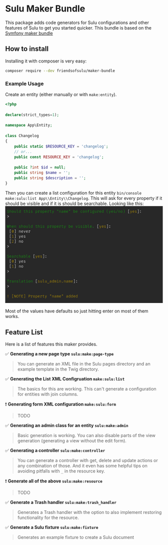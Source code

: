 # Sulu Maker Bundle

This package adds code generators for Sulu configurations and other features of Sulu to get you started quicker. This bundle is based on the [Symfony maker bundle](https://symfony.com/bundles/SymfonyMakerBundle/current/index.html)
## How to install
Installing it with composer is very easy:
```bash
composer require --dev friendsofsulu/maker-bundle
```

### Example Usage
Create an entity (either manually or with `make:entity`).
```php
<?php

declare(strict_types=1);

namespace App\Entity;

class Changelog
{
    public static $RESOURCE_KEY = 'changelog';
    // or...
    public const RESOURCE_KEY = 'changelog';

    public ?int $id = null;
    public string $name = '';
    public string $description = '';
}
```

Then you can create a list configuration for this entity `bin/console make:sulu:list App\\Entity\\Changelog`. This will ask for every property if it should be visible and if it is should be searchable. Looking like this:
![Image](img/maker_bundle.png)

Most of the values have defaults so just hitting enter on most of them works.

## Feature List
Here is a list of features this maker provides.

:white_check_mark: **Generating a new page type `sulu:make:page-type`**
> You can generate an XML file in the Sulu pages directory and an example template in the Twig directory.

:white_check_mark: **Generating the List XML Configruation `make:sulu:list`**
> The basics for this are working. This can't generate a configuration for entities with join columns.

:exclamation: **Generating form XML configuration `make:sulu:form`**
> TODO

:white_check_mark: **Generating an admin class for an entity `sulu:make:admin`**
> Basic generation is working. You can also disable parts of the view generation (generating a view without the edit form).

:white_check_mark: **Generating a controller `sulu:make:controller`**
> You can generate a controller with get, delete and update actions or any combination of those. And it even has some helpful tips on avoiding pitfalls with `_` in the resource key.

:exclamation: **Generate all of the above `sulu:make:resource`**
> TODO

:white_check_mark: **Generate a Trash handler `sulu:make:trash_handler`**
> Generates a Trash handler with the option to also implement restoring functionality for the resource.

:white_check_mark: **Generate a Sulu fixture `sulu:make:fixture`**
> Generates an example fixture to create a Sulu document

